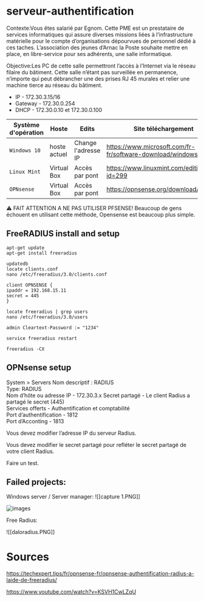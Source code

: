 # serveur-authentification

Contexte:Vous êtes salarié par Egnom. Cette PME est un prestataire de services informatiques qui assure diverses missions liées à l’infrastructure matérielle pour le compte d’organisations dépourvues de personnel dédié à ces taches. L’association des jeunes d’Arnac la Poste souhaite mettre en place, en libre-service pour ses adhérents, une salle informatique.

Objective:Les PC de cette salle permettront l’accès à l’Internet via le réseau filaire du bâtiment. Cette salle n’étant pas surveillée en permanence, n’importe qui peut débrancher une des prises RJ 45 murales et relier une machine tierce au réseau du bâtiment.


* IP - 172.30.3.15/16
* Gateway - 172.30.0.254
* DHCP - 172.30.0.10 et 172.30.0.100


| Système d'opération | Hoste | Edits | Site téléchargement |
| --- | --- | --- | --- |
| `Windows 10` | hoste actuel | Change l'adresse IP | https://www.microsoft.com/fr-fr/software-download/windows10 |
| `Linux Mint` |Virtual Box | Accès par pont | https://www.linuxmint.com/edition.php?id=299  |
| `OPNsense` | Virtual Box | Accès par pont | https://opnsense.org/download/ |

⚠ FAIT ATTENTION A NE PAS UTILISER PFSENSE! Beaucoup de gens échouent en utilisant cette méthode, Opensense est beaucoup plus simple.

## FreeRADIUS install and setup
```
apt-get update
apt-get install freeradius
```

```
updatedb
locate clients.conf
nano /etc/freeradius/3.0/clients.conf
```

```
client OPNSENSE {
ipaddr = 192.168.15.11
secret = 445
}
```

```
locate freeradius | grep users
nano /etc/freeradius/3.0/users
```

```
admin Cleartext-Password := "1234"
```

```
service freeradius restart
```

```
freeradius -CX
```


## OPNsense setup

System > Servers
Nom descriptif : RADIUS  
Type: RADIUS  
Nom d’hôte ou adresse IP - 172.30.3.x
Secret partagé - Le client Radius a partagé le secret (445)  
Services offerts - Authentification et comptabilité  
Port d’authentification - 1812  
Port d’Acconting - 1813

Vous devez modifier l’adresse IP du serveur Radius.

Vous devez modifier le secret partagé pour refléter le secret partagé de votre client Radius.

Faire un test.


## Failed projects:
Windows server / Server manager:
![[capture 1.PNG]]

![images](https://github.com/Pyncro/sisr-serveur-authentification/blob/main/lock/img/serverless-server.PN)


Free Radius:

![[daloradius.PNG]]
# Sources
https://techexpert.tips/fr/opnsense-fr/opnsense-authentification-radius-a-laide-de-freeradius/


https://www.youtube.com/watch?v=KSVH1CwLZqU
